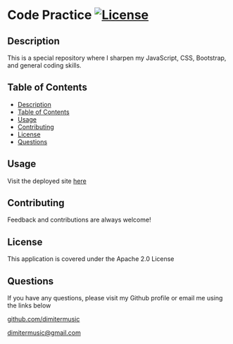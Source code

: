 # Code Practice [![License](https://img.shields.io/badge/License-Apache%202.0-blue.svg)](https://opensource.org/licenses/Apache-2.0)

## Description
This is a special repository where I sharpen my JavaScript, CSS, Bootstrap, and general coding skills.

## Table of Contents
  - [Description](#description)
  - [Table of Contents](#table-of-contents)
  - [Usage](#usage)
  - [Contributing](#contributing)
  - [License](#license)
  - [Questions](#questions)

## Usage
Visit the deployed site [here](https://dimitermusic.github.io/code-practice.html/)

## Contributing
Feedback and contributions are always welcome!

## License
This application is covered under the Apache 2.0 License

## Questions
If you have any questions, please visit my Github profile or email me using the links below

[github.com/dimitermusic](https://github.com/dimitermusic)   

[dimitermusic@gmail.com](mailto:dimitermusic@gmail.com)
